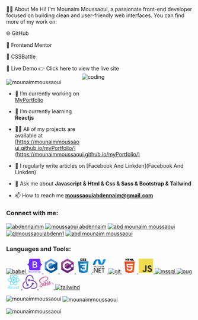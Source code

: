 🙋‍♂️ About Me
Hi! I'm Mounaim Moussaoui, a passionate front-end developer focused on building clean and user-friendly web interfaces.
You can find more of my work on:

🌐 GitHub

🎯 Frontend Mentor

🎨 CSSBattle

🔗 Live Demo
👉 Click here to view the live site
<img align="right" alt="coding" width="300" height="200" src="https://www.sarvika.com/wp-content/uploads/2021/03/Backend-Developer-Python-GIF-Dribble.gif" />
<p align="left"> <img src="https://komarev.com/ghpvc/?username=mounaimmoussaoui&label=Profile%20views&color=0e75b6&style=flat" alt="mounaimmoussaoui" /> </p>

- 🔭 I’m currently working on [MyPortfolio](https://mounaimmoussaoui.github.io/myPortfolio/)

- 🌱 I’m currently learning **Reactjs**

- 👨‍💻 All of my projects are available at [https://mounaimmoussaoui.github.io/myPortfolio/](https://mounaimmoussaoui.github.io/myPortfolio/)

- 📝 I regularly write articles on [Facebook And Linkden](Facebook And Linkden)

- 💬 Ask me about **Javascript & Html & Css & Sass & Bootstrap & Tailwind**

- 📫 How to reach me **moussaouiabdennaim@gmail.com**

<h3 align="left">Connect with me:</h3>
<p align="left">
<a href="https://twitter.com/abdennaimm" target="blank"><img align="center" src="https://raw.githubusercontent.com/rahuldkjain/github-profile-readme-generator/master/src/images/icons/Social/twitter.svg" alt="abdennaimm" height="30" width="40" /></a>
<a href="https://linkedin.com/in/moussaoui abdennaim" target="blank"><img align="center" src="https://raw.githubusercontent.com/rahuldkjain/github-profile-readme-generator/master/src/images/icons/Social/linked-in-alt.svg" alt="moussaoui abdennaim" height="30" width="40" /></a>
<a href="https://fb.com/abd mounaim moussaoui" target="blank"><img align="center" src="https://raw.githubusercontent.com/rahuldkjain/github-profile-readme-generator/master/src/images/icons/Social/facebook.svg" alt="abd mounaim moussaoui" height="30" width="40" /></a>
<a href="https://www.hackerrank.com/@moussaouiabdenn1" target="blank"><img align="center" src="https://raw.githubusercontent.com/rahuldkjain/github-profile-readme-generator/master/src/images/icons/Social/hackerrank.svg" alt="@moussaouiabdenn1" height="30" width="40" /></a>
<a href="https://www.leetcode.com/abd mounaim moussaoui" target="blank"><img align="center" src="https://raw.githubusercontent.com/rahuldkjain/github-profile-readme-generator/master/src/images/icons/Social/leet-code.svg" alt="abd mounaim moussaoui" height="30" width="40" /></a>
</p>

<h3 align="left">Languages and Tools:</h3>
<p align="left"> <a href="https://babeljs.io/" target="_blank" rel="noreferrer"> <img src="https://www.vectorlogo.zone/logos/babeljs/babeljs-icon.svg" alt="babel" width="40" height="40"/> </a> <a href="https://getbootstrap.com" target="_blank" rel="noreferrer"> <img src="https://raw.githubusercontent.com/devicons/devicon/master/icons/bootstrap/bootstrap-plain-wordmark.svg" alt="bootstrap" width="40" height="40"/> </a> <a href="https://www.cprogramming.com/" target="_blank" rel="noreferrer"> <img src="https://raw.githubusercontent.com/devicons/devicon/master/icons/c/c-original.svg" alt="c" width="40" height="40"/> </a> <a href="https://www.w3schools.com/cs/" target="_blank" rel="noreferrer"> <img src="https://raw.githubusercontent.com/devicons/devicon/master/icons/csharp/csharp-original.svg" alt="csharp" width="40" height="40"/> </a> <a href="https://www.w3schools.com/css/" target="_blank" rel="noreferrer"> <img src="https://raw.githubusercontent.com/devicons/devicon/master/icons/css3/css3-original-wordmark.svg" alt="css3" width="40" height="40"/> </a> <a href="https://dotnet.microsoft.com/" target="_blank" rel="noreferrer"> <img src="https://raw.githubusercontent.com/devicons/devicon/master/icons/dot-net/dot-net-original-wordmark.svg" alt="dotnet" width="40" height="40"/> </a> <a href="https://git-scm.com/" target="_blank" rel="noreferrer"> <img src="https://www.vectorlogo.zone/logos/git-scm/git-scm-icon.svg" alt="git" width="40" height="40"/> </a> <a href="https://www.w3.org/html/" target="_blank" rel="noreferrer"> <img src="https://raw.githubusercontent.com/devicons/devicon/master/icons/html5/html5-original-wordmark.svg" alt="html5" width="40" height="40"/> </a> <a href="https://developer.mozilla.org/en-US/docs/Web/JavaScript" target="_blank" rel="noreferrer"> <img src="https://raw.githubusercontent.com/devicons/devicon/master/icons/javascript/javascript-original.svg" alt="javascript" width="40" height="40"/> </a> <a href="https://www.microsoft.com/en-us/sql-server" target="_blank" rel="noreferrer"> <img src="https://www.svgrepo.com/show/303229/microsoft-sql-server-logo.svg" alt="mssql" width="40" height="40"/> </a> <a href="https://pugjs.org" target="_blank" rel="noreferrer"> <img src="https://cdn.worldvectorlogo.com/logos/pug.svg" alt="pug" width="40" height="40"/> </a> <a href="https://reactjs.org/" target="_blank" rel="noreferrer"> <img src="https://raw.githubusercontent.com/devicons/devicon/master/icons/react/react-original-wordmark.svg" alt="react" width="40" height="40"/> </a> <a href="https://redux.js.org" target="_blank" rel="noreferrer"> <img src="https://raw.githubusercontent.com/devicons/devicon/master/icons/redux/redux-original.svg" alt="redux" width="40" height="40"/> </a> <a href="https://sass-lang.com" target="_blank" rel="noreferrer"> <img src="https://raw.githubusercontent.com/devicons/devicon/master/icons/sass/sass-original.svg" alt="sass" width="40" height="40"/> </a> <a href="https://tailwindcss.com/" target="_blank" rel="noreferrer"> <img src="https://www.vectorlogo.zone/logos/tailwindcss/tailwindcss-icon.svg" alt="tailwind" width="40" height="40"/> </a> </p>

<p><img align="left" src="https://github-readme-stats.vercel.app/api/top-langs?username=mounaimmoussaoui&show_icons=true&locale=en&layout=compact" alt="mounaimmoussaoui" /></p>

<p>&nbsp;<img align="center" src="https://github-readme-stats.vercel.app/api?username=mounaimmoussaoui&show_icons=true&locale=en" alt="mounaimmoussaoui" /></p>

<p><img align="center" src="https://github-readme-streak-stats.herokuapp.com/?user=mounaimmoussaoui&" alt="mounaimmoussaoui" /></p>

